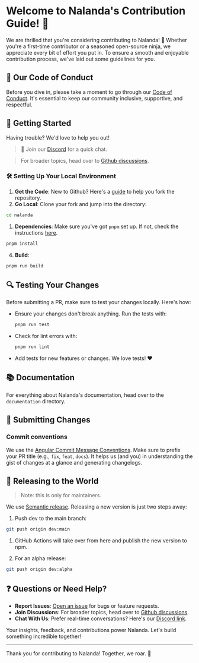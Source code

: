# Welcome to Nalanda's Contribution Guide! 🎉

We are thrilled that you're considering contributing to Nalanda! 🙌 Whether you're a first-time contributor or a seasoned open-source ninja, we appreciate every bit of effort you put in. To ensure a smooth and enjoyable contribution process, we've laid out some guidelines for you.

## 📜 Our Code of Conduct

Before you dive in, please take a moment to go through our [Code of Conduct](./CODE_OF_CONDUCT.md). It's essential to keep our community inclusive, supportive, and respectful.

## 🚀 Getting Started

Having trouble? We'd love to help you out!

> 🤝 Join our [Discord](https://discord.com/channels/832842880908263445/1143342344456917185) for a quick chat.

> For broader topics, head over to [Github discussions](https://github.com/bangle-io/nalanda/discussions).

### 🛠 Setting Up Your Local Environment

1. **Get the Code**: New to Github? Here's a [guide](https://docs.github.com/en/get-started/quickstart/fork-a-repo) to help you fork the repository.
1. **Go Local**: Clone your fork and jump into the directory:

```sh
cd nalanda
```

1. **Dependencies**: Make sure you've got `pnpm` set up. If not, check the instructions [here](https://pnpm.io/installation#using-corepack).

```sh
pnpm install
```

4. **Build**:

```sh
pnpm run build
```

## 🔍 Testing Your Changes

Before submitting a PR, make sure to test your changes locally. Here's how:

- Ensure your changes don't break anything. Run the tests with:

  ```sh
  pnpm run test
  ```

- Check for lint errors with:

  ```sh
  pnpm run lint
  ```

- Add tests for new features or changes. We love tests! ❤️

## 📚 Documentation

For everything about Nalanda's documentation, head over to the `documentation` directory.

## 📝 Submitting Changes

### Commit conventions

We use the [Angular Commit Message Conventions](https://github.com/angular/angular/blob/main/CONTRIBUTING.md#commit). Make sure to prefix your PR title (e.g., `fix`, `feat`, `docs`). It helps us (and you) in understanding the gist of changes at a glance and generating changelogs.

## 🚢 Releasing to the World

> Note: this is only for maintainers.

We use [Semantic release](https://semantic-release.gitbook.io). Releasing a new version is just two steps away:

1. Push dev to the main branch:

```sh
git push origin dev:main
```

1. GitHub Actions will take over from here and publish the new version to npm.

1. For an alpha release:

```sh
git push origin dev:alpha
```

## ❓ Questions or Need Help?

- **Report Issues**: [Open an issue](https://github.com/<repository-owner>/nalanda/issues/new) for bugs or feature requests.
- **Join Discussions**: For broader topics, head over to [Github discussions](https://github.com/bangle-io/nalanda/discussions).
- **Chat With Us**: Prefer real-time conversations? Here's our [Discord link](https://discord.com/channels/832842880908263445/1143342344456917185).

Your insights, feedback, and contributions power Nalanda. Let's build something incredible together!

---

Thank you for contributing to Nalanda! Together, we roar. 🚀
